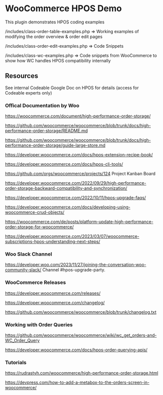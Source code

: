 # WooCommerce HPOS Demo

This plugin demonstrates HPOS coding examples

/includes/class-order-table-examples.php => Working examples of modifying the order overview & order edit pages

/includes/class-order-edit-examples.php => Code Snippets

/includes/class-wc-examples.php => Code snippets from WooCommerce to show how WC handles HPOS compatibility internally


## Resources

See internal Codeable Google Doc on HPOS for details (access for Codeable experts only)



### Offical Documentation by Woo

https://woocommerce.com/document/high-performance-order-storage/

https://github.com/woocommerce/woocommerce/blob/trunk/docs/high-performance-order-storage/README.md

https://github.com/woocommerce/woocommerce/blob/trunk/docs/high-performance-order-storage/guide-large-store.md 

https://developer.woocommerce.com/docs/hpos-extension-recipe-book/

https://developer.woocommerce.com/docs/hpos-cli-tools/

https://github.com/orgs/woocommerce/projects/124 Project Kanban Board

https://developer.woocommerce.com/2022/09/29/high-performance-order-storage-backward-compatibility-and-synchronization/ 

https://developer.woocommerce.com/2022/10/11/hpos-upgrade-faqs/

https://developer.woocommerce.com/docs/developing-using-woocommerce-crud-objects/

https://woocommerce.com/de/posts/platform-update-high-performance-order-storage-for-woocommerce/ 

https://developer.woocommerce.com/2023/03/07/woocommerce-subscriptions-hpos-understanding-next-steps/ 


### Woo Slack Channel

https://developer.woo.com/2023/11/27/joining-the-conversation-woo-community-slack/ Channel #hpos-upgrade-party. 


### WooCommerce Releases

https://developer.woocommerce.com/releases/

https://developer.woocommerce.com/changelog/

https://github.com/woocommerce/woocommerce/blob/trunk/changelog.txt


### Working with Order Queries

https://github.com/woocommerce/woocommerce/wiki/wc_get_orders-and-WC_Order_Query

https://developer.woocommerce.com/docs/hpos-order-querying-apis/ 



### Tutorials

https://rudrastyh.com/woocommerce/high-performance-order-storage.html

https://devpress.com/how-to-add-a-metabox-to-the-orders-screen-in-woocommerce/


